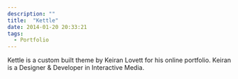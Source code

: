 ```yaml
---
description: ""
title:  "Kettle"
date: 2014-01-20 20:33:21
tags:
  - Portfolio
---
```


Kettle is a custom built theme by Keiran Lovett for his online portfolio. Keiran is a Designer & Developer in Interactive Media.